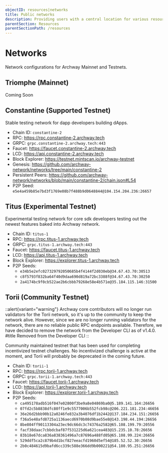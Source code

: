 ```yaml
---
objectID: resources|networks
title: Public networks
description: Providing users with a central location for various resources to help with connecting and interacting with the networks within the Archway ecosystem
parentSection: Resources
parentSectionPath: /resources
---
```


# Networks

Network configurations for Archway Mainnet and Testnets.

## Triomphe (Mainnet)

Coming Soon 

## Constantine (Supported Testnet)

Stable testing network for dapp developers building dApps.

- Chain ID: `constantine-2`
- RPC: https://rpc.constantine-2.archway.tech
- GRPC: `grpc.constantine-2.archway.tech:443`
- Faucet: https://faucet.constantine-2.archway.tech
- LCD: https://api.constantine-2.archway.tech
- Block Explorer: https://testnet.mintscan.io/archway-testnet
- Genesis: https://github.com/archway-network/networks/tree/main/constantine-2
- Persistent Peers: https://github.com/archway-network/networks/blob/main/constantine-2/chain.json#L54
- P2P Seed: `e5e4a459b85e7bd3f1769e08b7f488b9d0648844@104.154.204.236:26657`


## Titus (Experimental Testnet)

Experimental testing network for core sdk developers testing out the newest features baked into Archway network.

- Chain ID: `titus-1`
- RPC: https://rpc.titus-1.archway.tech
- GRPC: `grpc.titus-1.archway.tech:443`
- Faucet: https://faucet.titus-1.archway.tech
- LCD: https://api.titus-1.archway.tech
- Block Explorer: https://explorer.titus-1.archway.tech
- P2P Seeds:
    - `e34b5e2efc027329792050685b4f4144f2d030eb@34.67.43.70:30513`
    - `c8f5793f832ba64f40d9daa690d819a72bc3388f@34.67.43.70:30250`
    - `2a4174bc9f0cb522ae2b6cbbb79268e58e4b571e@35.184.115.146:31500`


## Torii (Community Testnet)

::alert{variant="warning"}
Archway core contributors will no longer run validators for the Torii network, so it's up to the community to keep the network alive. However, since we are no longer running validators for the network, there are no reliable public RPC endpoints available. Therefore, we have decided to remove the network from the Developer CLI as of v1.4.0.
#title
Removed from the Developer CLI
::

Community maintained testnet that has been used for completing incentivized testnet challenges. No incentivized challenge is active at the moment, and Torii will probably be deprecated in the coming future.

- Chain ID: `torii-1`
- RPC: https://rpc.torii-1.archway.tech
- GRPC: `grpc.torii-1.archway.tech:443`
- Faucet: https://faucet.torii-1.archway.tech
- LCD: https://api.torii-1.archway.tech
- Block Explorer: https://explorer.torii-1.archway.tech
- P2P Seeds: 
    - `ca495178adb516f047e02800f3be9a8e04869ba0@5.189.141.164:26656`
    - `07fd2c5b8838dfc80ff1e9c5577006b552fcb98c@206.221.181.234:46656`
    - `36e26d2bbb90b12a0246fe832a3b4076df1b2442@137.184.234.151:26656`
    - `f36a5e48afd8725a1136aecd6970b08d9bae55e8@143.198.44.194:26656`
    - `8be804ff90113304a23ec9dc66dc3c74376a2582@65.108.199.79:20556`
    - `facf38daac7cbbdcbaf87f531225d6a621cea483@15.235.10.78:26656`
    - `83b18e67dca836a838361496a7c87696a488fd05@65.108.99.224:26656`
    - `529ddf5ca2c879b4d1bcf827eeacfd1960d5ef54@185.52.52.30:26656`
    - `2b0c484615d9bafd6cc339c588e366dd9b000221@54.180.95.251:26656`
